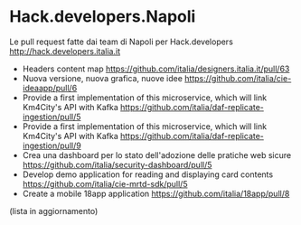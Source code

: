 # Hack.developers.Napoli
Le pull request fatte dai team di Napoli per Hack.developers http://hack.developers.italia.it 

* Headers content map https://github.com/italia/designers.italia.it/pull/63
* Nuova versione, nuova grafica, nuove idee https://github.com/italia/cie-ideaapp/pull/6
* Provide a first implementation of this microservice, which will link Km4City's API with Kafka https://github.com/italia/daf-replicate-ingestion/pull/5
* Provide a first implementation of this microservice, which will link Km4City's API with Kafka https://github.com/italia/daf-replicate-ingestion/pull/9
* Crea una dashboard per lo stato dell'adozione delle pratiche web sicure https://github.com/italia/security-dashboard/pull/5
* Develop demo application for reading and displaying card contents https://github.com/italia/cie-mrtd-sdk/pull/5
* Create a mobile 18app application https://github.com/italia/18app/pull/8

(lista in aggiornamento)
